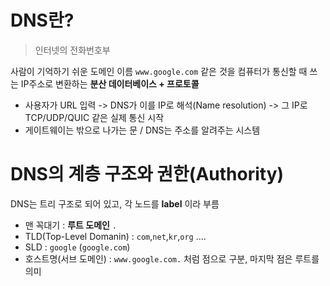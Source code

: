 # DNS란?
> 인터넷의 전화번호부

사람이 기억하기 쉬운 도메인 이름 `www.google.com` 같은 것을 컴퓨터가 통신할 때 쓰는 IP주소로 변환하는 **분산 데이터베이스 + 프로토콜** 
- 사용자가 URL 입력 -> DNS가 이를 IP로 해석(Name resolution) -> 그 IP로 TCP/UDP/QUIC 같은 실제 통신 시작
- 게이트웨이는 밖으로 나가는 문 / DNS는 주소를 알려주는 시스템

# DNS의 계층 구조와 권한(Authority)
DNS는 트리 구조로 되어 있고, 각 노드를 **label** 이라 부름
- 맨 꼭대기 : **루트 도메인**  `.` 
- TLD(Top-Level Domanin) : `com`,`net`,`kr`,`org` ....
- SLD : `google` (`google.com`)
- 호스트명(서브 도메인) : `www.google.com.` 처럼 점으로 구분, 마지막 점은 루트를 의미
